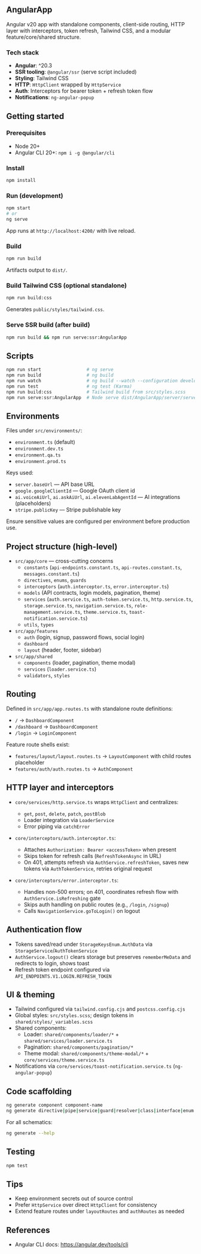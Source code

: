 ## AngularApp

Angular v20 app with standalone components, client-side routing, HTTP layer with interceptors, token refresh, Tailwind CSS, and a modular feature/core/shared structure.

### Tech stack
- **Angular**: ^20.3
- **SSR tooling**: `@angular/ssr` (serve script included)
- **Styling**: Tailwind CSS
- **HTTP**: `HttpClient` wrapped by `HttpService`
- **Auth**: Interceptors for bearer token + refresh token flow
- **Notifications**: `ng-angular-popup`

## Getting started

### Prerequisites
- Node 20+
- Angular CLI 20+: `npm i -g @angular/cli`

### Install
```bash
npm install
```

### Run (development)
```bash
npm start
# or
ng serve
```
App runs at `http://localhost:4200/` with live reload.

### Build
```bash
npm run build
```
Artifacts output to `dist/`.

### Build Tailwind CSS (optional standalone)
```bash
npm run build:css
```
Generates `public/styles/tailwind.css`.

### Serve SSR build (after build)
```bash
npm run build && npm run serve:ssr:AngularApp
```

## Scripts
```bash
npm run start                 # ng serve
npm run build                 # ng build
npm run watch                 # ng build --watch --configuration development
npm run test                  # ng test (Karma)
npm run build:css             # Tailwind build from src/styles.scss
npm run serve:ssr:AngularApp  # Node serve dist/AngularApp/server/server.mjs
```

## Environments
Files under `src/environments/`:
- `environment.ts` (default)
- `environment.dev.ts`
- `environment.qa.ts`
- `environment.prod.ts`

Keys used:
- `server.baseUrl` — API base URL
- `google.googleClientId` — Google OAuth client id
- `ai.voiceAiUrl`, `ai.askAiUrl`, `ai.elevenLabAgentId` — AI integrations (placeholders)
- `stripe.publicKey` — Stripe publishable key

Ensure sensitive values are configured per environment before production use.

## Project structure (high-level)
- `src/app/core` — cross-cutting concerns
  - `constants` (`api-endpoints.constant.ts`, `api-routes.constant.ts`, `messages.constant.ts`)
  - `directives`, `enums`, `guards`
  - `interceptors` (`auth.interceptor.ts`, `error.interceptor.ts`)
  - `models` (API contracts, login models, pagination, theme)
  - `services` (`auth.service.ts`, `auth-token.service.ts`, `http.service.ts`, `storage.service.ts`, `navigation.service.ts`, `role-management.service.ts`, `theme.service.ts`, `toast-notification.service.ts`)
  - `utils`, `types`
- `src/app/features`
  - `auth` (login, signup, password flows, social login)
  - `dashboard`
  - `layout` (header, footer, sidebar)
- `src/app/shared`
  - `components` (loader, pagination, theme modal)
  - `services` (`loader.service.ts`)
  - `validators`, `styles`

## Routing
Defined in `src/app/app.routes.ts` with standalone route definitions:
- `/` → `DashboardComponent`
- `/dashboard` → `DashboardComponent`
- `/login` → `LoginComponent`

Feature route shells exist:
- `features/layout/layout.routes.ts` → `LayoutComponent` with child routes placeholder
- `features/auth/auth.routes.ts` → `AuthComponent`

## HTTP layer and interceptors
- `core/services/http.service.ts` wraps `HttpClient` and centralizes:
  - `get`, `post`, `delete`, `patch`, `postBlob`
  - Loader integration via `LoaderService`
  - Error piping via `catchError`

- `core/interceptors/auth.interceptor.ts`:
  - Attaches `Authorization: Bearer <accessToken>` when present
  - Skips token for refresh calls (`RefreshTokenAsync` in URL)
  - On 401, attempts refresh via `AuthService.refreshToken`, saves new tokens via `AuthTokenService`, retries original request

- `core/interceptors/error.interceptor.ts`:
  - Handles non-500 errors; on 401, coordinates refresh flow with `AuthService.isRefreshing` gate
  - Skips auth handling on public routes (e.g., `/login`, `/signup`)
  - Calls `NavigationService.goToLogin()` on logout

## Authentication flow
- Tokens saved/read under `StorageKeysEnum.AuthData` via `StorageService`/`AuthTokenService`
- `AuthService.logout()` clears storage but preserves `rememberMeData` and redirects to login, shows toast
- Refresh token endpoint configured via `API_ENDPOINTS.V1.LOGIN.REFRESH_TOKEN`

## UI & theming
- Tailwind configured via `tailwind.config.cjs` and `postcss.config.cjs`
- Global styles: `src/styles.scss`; design tokens in `shared/styles/_variables.scss`
- Shared components:
  - Loader: `shared/components/loader/*` + `shared/services/loader.service.ts`
  - Pagination: `shared/components/pagination/*`
  - Theme modal: `shared/components/theme-modal/*` + `core/services/theme.service.ts`
- Notifications via `core/services/toast-notification.service.ts` (`ng-angular-popup`)

## Code scaffolding
```bash
ng generate component component-name
ng generate directive|pipe|service|guard|resolver|class|interface|enum|module
```
For all schematics:
```bash
ng generate --help
```

## Testing
```bash
npm test
```

## Tips
- Keep environment secrets out of source control
- Prefer `HttpService` over direct `HttpClient` for consistency
- Extend feature routes under `layoutRoutes` and `authRoutes` as needed

## References
- Angular CLI docs: https://angular.dev/tools/cli
